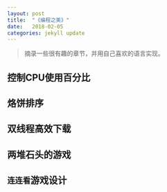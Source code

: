 ```yaml
---
layout: post
title:  "《编程之美》"
date:   2018-02-05 
categories: jekyll update
---
```

> 摘录一些很有趣的章节，并用自己喜欢的语言实现。

## 控制CPU使用百分比

## 烙饼排序

## 双线程高效下载

## 两堆石头的游戏

## `连连看`游戏设计

